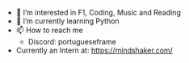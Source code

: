 - 👀 I’m interested in F1, Coding, Music and Reading
- 🌱 I’m currently learning Python
- 📫 How to reach me 
  - Discord: portugueseframe
- Currently an Intern at: https://mindshaker.com/

<!---
PortugueseFrame/PortugueseFrame is a ✨ special ✨ repository because its `README.md` (this file) appears on your GitHub profile.
You can click the Preview link to take a look at your changes.
--->
